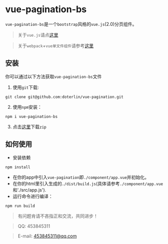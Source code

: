 # vue-pagination-bs
`vue-pagination-bs`是一个`bootstrap`风格的`vue.js`(2.0)分页组件。

> 关于`vue.js`请点[这里](https://cn.vuejs.org/v2/guide/index.html)

> 关于`webpack`+`vue单文件组件`请参考[这里](https://cn.vuejs.org/v2/guide/single-file-components.html)

## 安装
你可以通过以下方法获取`vue-pagination-bs`文件

1. 使用`git`下载:
```
git clone git@github.com:doterlin/vue-pagination.git
```

2. 使用`npm`安装：
```
npm i vue-pagination-bs
```
3. 点击[这里](https://github.com/doterlin/vue-pagination/archive/master.zip)下载`zip`

## 如何使用
+ 安装依赖
```
npm install
```
+ 在你的app中引入`vue-pagination`即`./component/app.vue`并初始化。
+ 在你的html里引入生成的`./dist/build.js`(具体请参考`./component/app.vue`和'./src/app.js').
+ 运行命令进行编译：
```
npm run build
```

> 有问题肯请不吝指正和交流，共同进步！

> QQ: 453845311

> E-mail: 453845311@qq.com
